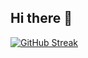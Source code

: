 ## Hi there 👋

[![GitHub Streak](https://streak-stats.demolab.com?user=xirzo&theme=transparent&border_radius=5&card_width=846)](https://git.io/streak-stats)
